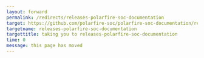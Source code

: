 ```yaml
---
layout: forward
permalink: /redirects/releases-polarfire-soc-documentation
target: https://github.com/polarfire-soc/polarfire-soc-documentation/releases
targetname: releases-polarfire-soc-documentation
targettitle: taking you to releases-polarfire-soc-documentation
time: 0
message: this page has moved
---
```

